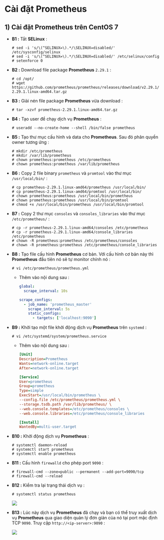 # Cài đặt Prometheus
## **1) Cài đặt Prometheus trên CentOS 7**
- **B1 :** Tắt **SELinux** :
    ```
    # sed -i 's/\(^SELINUX=\).*/\SELINUX=disabled/' /etc/sysconfig/selinux
    # sed -i 's/\(^SELINUX=\).*/\SELINUX=disabled/' /etc/selinux/config
    # setenforce 0
    ```
- **B2 :** Download file package **Prometheus** `2.29.1` :
    ```
    # cd /opt/
    # wget https://github.com/prometheus/prometheus/releases/download/v2.29.1/prometheus-2.29.1.linux-amd64.tar.gz
    ```
- **B3 :** Giải nén file package **Prometheus** vừa download :
    ```
    # tar -xzvf prometheus-2.29.1.linux-amd64.tar.gz
    ```
- **B4 :** Tạo user để chạy dịch vụ **Prometheus** :
    ```
    # useradd --no-create-home --shell /bin/false prometheus
    ```
- **B5 :** Tạo thư mục cấu hình và data cho **Prometheus**. Sau đó phân quyền owner tương ứng :
    ```
    # mkdir /etc/prometheus
    # mkdir /var/lib/prometheus
    # chown prometheus:prometheus /etc/prometheus
    # chown prometheus:prometheus /var/lib/prometheus
    ```
- **B6 :** Copy 2 file binary `prometheus` và `promtool` vào thư mục `/usr/local/bin/` :
    ```
    # cp prometheus-2.29.1.linux-amd64/prometheus /usr/local/bin/
    # cp prometheus-2.29.1.linux-amd64/promtool /usr/local/bin/
    # chown prometheus:prometheus /usr/local/bin/prometheus
    # chown prometheus:prometheus /usr/local/bin/promtool
    # chmod +x /usr/local/bin/prometheus /usr/local/bin/promtool
    ```
- **B7 :** Copy 2 thư mục `consoles` và `consoles_libraries` vào thư mục `/etc/prometheus/` :
    ```
    # cp -r prometheus-2.29.1.linux-amd64/consoles /etc/prometheus
    # cp -r prometheus-2.29.1.linux-amd64/console_libraries /etc/prometheus
    # chown -R prometheus:prometheus /etc/prometheus/consoles
    # chown -R prometheus:prometheus /etc/prometheus/console_libraries
    ```
- **B8 :** Tạo file cấu hình **Prometheus** cơ bản. Với cấu hình cơ bản này thì **Prometheus** đầu tiên nó sẽ tự monitor chính nó :
    ```
    # vi /etc/prometheus/prometheus.yml
    ```
    - Thêm vào nội dung sau :
        ```yaml
        global:
          scrape_interval: 10s

        scrape_configs:
          - job_name: 'prometheus_master'
            scrape_interval: 5s
            static_configs:
              - targets: ['localhost:9090']
        ```
- **B9 :** Khởi tạo một file khởi động dịch vụ **Prometheus** trên `systemd` :
    ```
    # vi /etc/systemd/system/prometheus.service
    ```
    - Thêm vào nội dung sau :
        ```ini
        [Unit]
        Description=Prometheus
        Wants=network-online.target
        After=network-online.target

        [Service]
        User=prometheus
        Group=prometheus
        Type=simple
        ExecStart=/usr/local/bin/prometheus \
        --config.file /etc/prometheus/prometheus.yml \
        --storage.tsdb.path /var/lib/prometheus/ \
        --web.console.templates=/etc/prometheus/consoles \
        --web.console.libraries=/etc/prometheus/console_libraries

        [Install]
        WantedBy=multi-user.target
        ```
- **B10 :** Khởi động dịch vụ **Prometheus** :
    ```
    # systemctl daemon-reload
    # systemctl start prometheus
    # systemctl enable prometheus
    ```
- **B11 :** Cấu hình `firewalld` cho phép port `9090` :
    ```
    # firewall-cmd --zone=public --permanent --add-port=9090/tcp
    # firewall-cmd --reload
    ```
- **B12 :** Kiểm tra lại trạng thái dịch vụ :
    ```
    # systemctl status prometheus
    ```
    <img src=https://i.imgur.com/KxBTuiv.png>

- **B13 :** Lúc này dịch vụ **Prometheus** đã chạy và bạn có thể truy xuất dịch vụ **Prometheus** qua giao diện quản lý đơn giản của nó tại port mặc định TCP `9090`. Truy cập `http://<ip-server>:9090` :

    <img src=https://i.imgur.com/36B6DH9.png>